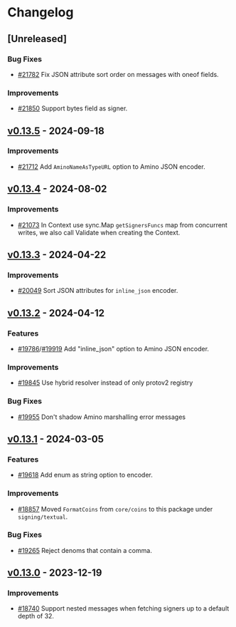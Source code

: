 <!--
Guiding Principles:

Changelogs are for humans, not machines.
There should be an entry for every single version.
The same types of changes should be grouped.
Versions and sections should be linkable.
The latest version comes first.
The release date of each version is displayed.
Mention whether you follow Semantic Versioning.

Usage:

Change log entries are to be added to the Unreleased section under the
appropriate stanza (see below). Each entry should ideally include a tag and
the Github issue reference in the following format:

* (<tag>) [#<issue-number>] Changelog message.

Types of changes (Stanzas):

"Features" for new features.
"Improvements" for changes in existing functionality.
"Deprecated" for soon-to-be removed features.
"Bug Fixes" for any bug fixes.
"API Breaking" for breaking exported APIs used by developers building on SDK.
Ref: https://keepachangelog.com/en/1.0.0/

Since v0.13.0, x/tx follows Cosmos SDK semver: https://github.com/cosmos/cosmos-sdk/blob/main/RELEASES.md
-->

# Changelog

## [Unreleased]

### Bug Fixes

* [#21782](https://github.com/cosmos/cosmos-sdk/pull/21782) Fix JSON attribute sort order on messages with oneof fields.

### Improvements

* [#21850](https://github.com/cosmos/cosmos-sdk/pull/21850) Support bytes field as signer.

## [v0.13.5](https://github.com/cosmos/cosmos-sdk/releases/tag/x/tx/v0.13.5) - 2024-09-18

### Improvements

* [#21712](https://github.com/cosmos/cosmos-sdk/pull/21712) Add `AminoNameAsTypeURL` option to Amino JSON encoder.

## [v0.13.4](https://github.com/cosmos/cosmos-sdk/releases/tag/x/tx/v0.13.4) - 2024-08-02

### Improvements

* [#21073](https://github.com/cosmos/cosmos-sdk/pull/21073) In Context use sync.Map `getSignersFuncs` map from concurrent writes, we also call Validate when creating the Context.

## [v0.13.3](https://github.com/cosmos/cosmos-sdk/releases/tag/x/tx/v0.13.3) - 2024-04-22

### Improvements

* [#20049](https://github.com/cosmos/cosmos-sdk/pull/20049) Sort JSON attributes for `inline_json` encoder.

## [v0.13.2](https://github.com/cosmos/cosmos-sdk/releases/tag/x/tx/v0.13.2) - 2024-04-12

### Features

* [#19786](https://github.com/cosmos/cosmos-sdk/pull/19786)/[#19919](https://github.com/cosmos/cosmos-sdk/pull/19919) Add "inline_json" option to Amino JSON encoder.

### Improvements

* [#19845](https://github.com/cosmos/cosmos-sdk/pull/19845) Use hybrid resolver instead of only protov2 registry

### Bug Fixes

* [#19955](https://github.com/cosmos/cosmos-sdk/pull/19955) Don't shadow Amino marshalling error messages

## [v0.13.1](https://github.com/cosmos/cosmos-sdk/releases/tag/x/tx/v0.13.1) - 2024-03-05

### Features

* [#19618](https://github.com/cosmos/cosmos-sdk/pull/19618) Add enum as string option to encoder.

### Improvements

* [#18857](https://github.com/cosmos/cosmos-sdk/pull/18857) Moved `FormatCoins` from `core/coins` to this package under `signing/textual`.

### Bug Fixes

* [#19265](https://github.com/cosmos/cosmos-sdk/pull/19265) Reject denoms that contain a comma.

## [v0.13.0](https://github.com/cosmos/cosmos-sdk/releases/tag/x/tx/v0.13.0) - 2023-12-19

### Improvements

* [#18740](https://github.com/cosmos/cosmos-sdk/pull/18740) Support nested messages when fetching signers up to a default depth of 32.
